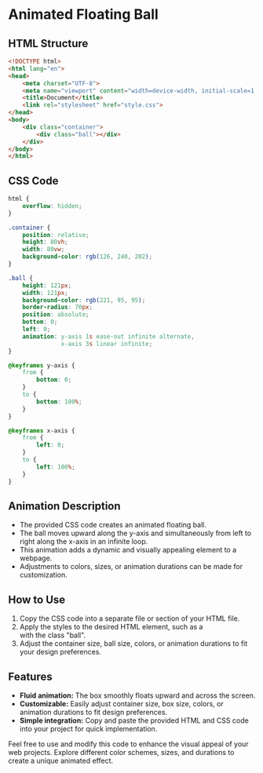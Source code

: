 # Animated Floating Ball

## HTML Structure
```html
<!DOCTYPE html>
<html lang="en">
<head>
    <meta charset="UTF-8">
    <meta name="viewport" content="width=device-width, initial-scale=1.0">
    <title>Document</title>
    <link rel="stylesheet" href="style.css">
</head>
<body>
    <div class="container">
        <div class="ball"></div>
    </div>
</body>
</html>
```

## CSS Code
```css
html {
    overflow: hidden;
}

.container {
    position: relative;
    height: 80vh;
    width: 80vw;
    background-color: rgb(126, 240, 202);
}

.ball {
    height: 121px;
    width: 121px;
    background-color: rgb(221, 95, 95);
    border-radius: 70px;
    position: absolute;
    bottom: 0;
    left: 0;
    animation: y-axis 1s ease-out infinite alternate,
               x-axis 3s linear infinite;            
}

@keyframes y-axis {
    from {
        bottom: 0;
    }  
    to {
        bottom: 100%;
    }
}

@keyframes x-axis {
    from {
        left: 0;
    }
    to {
        left: 100%;
    }
}
```

## Animation Description

- The provided CSS code creates an animated floating ball.
- The ball moves upward along the y-axis and simultaneously from left to right along the x-axis in an infinite loop.
- This animation adds a dynamic and visually appealing element to a webpage.
- Adjustments to colors, sizes, or animation durations can be made for customization.

## How to Use

1. Copy the CSS code into a separate file or section of your HTML file.
2. Apply the styles to the desired HTML element, such as a <div> with the class "ball".
3. Adjust the container size, ball size, colors, or animation durations to fit your design preferences.

## Features

- **Fluid animation:** The box smoothly floats upward and across the screen.
- **Customizable:** Easily adjust container size, box size, colors, or animation durations to fit design preferences.
- **Simple integration:** Copy and paste the provided HTML and CSS code into your project for quick implementation.

Feel free to use and modify this code to enhance the visual appeal of your web projects. Explore different color schemes, sizes, and durations to create a unique animated effect.
